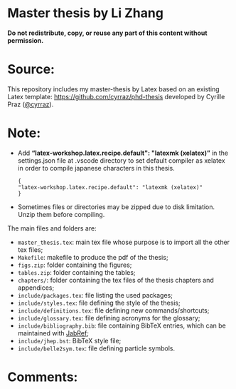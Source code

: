 Master thesis by Li Zhang 
====================================================================================== 
**Do not redistribute, copy, or reuse any part of this content without permission.**

# Source:
This repository includes my master-thesis by Latex based on an existing Latex template: https://github.com/cyrraz/phd-thesis developed by Cyrille Praz ([@cyrraz](https://github.com/cyrraz)).

# Note:
- Add **“latex-workshop.latex.recipe.default": "latexmk (xelatex)”** in the settings.json file at .vscode directory to set default compiler as xelatex in order to compile japanese characters in this thesis.
    ```
    {
    "latex-workshop.latex.recipe.default": "latexmk (xelatex)"
    }
    ```

- Sometimes files or directories may be zipped due to disk limitation. Unzip them before compiling.

The main files and folders are:
* `master_thesis.tex`: main tex file whose purpose is to import all the other tex files;
* `Makefile`: makefile to produce the pdf of the thesis;
* `figs.zip`: folder containing the figures;
* `tables.zip`: folder containing the tables;
* `chapters/`: folder containing the tex files of the thesis chapters and appendices;
* `include/packages.tex`: file listing the used packages;
* `include/styles.tex`: file defining the style of the thesis;
* `include/definitions.tex`: file defining new commands/shortcuts;
* `include/glossary.tex`: file defining acronyms for the glossary;
* `include/bibliography.bib`: file containing BibTeX entries, which can be maintained with [JabRef](https://www.jabref.org/);
* `include/jhep.bst`: BibTeX style file;
* `include/belle2sym.tex`: file defining particle symbols.

# Comments:
